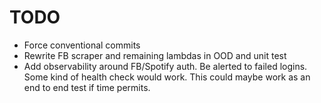 # TODO
- Force conventional commits
- Rewrite FB scraper and remaining lambdas in OOD and unit test
- Add observability around FB/Spotify auth. Be alerted to failed logins. Some kind of health check would work. This could maybe work as an end to end test if time permits.
